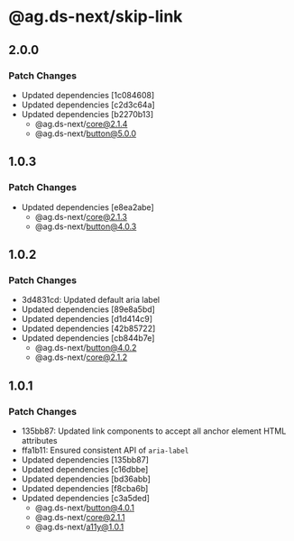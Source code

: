 # @ag.ds-next/skip-link

## 2.0.0

### Patch Changes

- Updated dependencies [1c084608]
- Updated dependencies [c2d3c64a]
- Updated dependencies [b2270b13]
  - @ag.ds-next/core@2.1.4
  - @ag.ds-next/button@5.0.0

## 1.0.3

### Patch Changes

- Updated dependencies [e8ea2abe]
  - @ag.ds-next/core@2.1.3
  - @ag.ds-next/button@4.0.3

## 1.0.2

### Patch Changes

- 3d4831cd: Updated default aria label
- Updated dependencies [89e8a5bd]
- Updated dependencies [d1d414c9]
- Updated dependencies [42b85722]
- Updated dependencies [cb844b7e]
  - @ag.ds-next/button@4.0.2
  - @ag.ds-next/core@2.1.2

## 1.0.1

### Patch Changes

- 135bb87: Updated link components to accept all anchor element HTML attributes
- ffa1b11: Ensured consistent API of `aria-label`
- Updated dependencies [135bb87]
- Updated dependencies [c16dbbe]
- Updated dependencies [bd36abb]
- Updated dependencies [f8cba6b]
- Updated dependencies [c3a5ded]
  - @ag.ds-next/button@4.0.1
  - @ag.ds-next/core@2.1.1
  - @ag.ds-next/a11y@1.0.1
